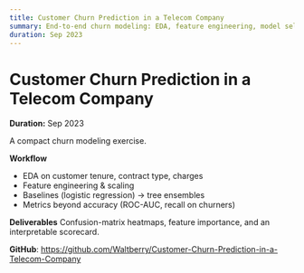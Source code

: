 ```yaml
---
title: Customer Churn Prediction in a Telecom Company
summary: End-to-end churn modeling: EDA, feature engineering, model selection, and business metrics for a telecom case study.
duration: Sep 2023
---
```


# Customer Churn Prediction in a Telecom Company

**Duration:** Sep 2023

A compact churn modeling exercise.

**Workflow**
- EDA on customer tenure, contract type, charges
- Feature engineering & scaling
- Baselines (logistic regression) → tree ensembles
- Metrics beyond accuracy (ROC-AUC, recall on churners)

**Deliverables**
Confusion-matrix heatmaps, feature importance, and an interpretable scorecard.

**GitHub**: <https://github.com/Waltberry/Customer-Churn-Prediction-in-a-Telecom-Company>

